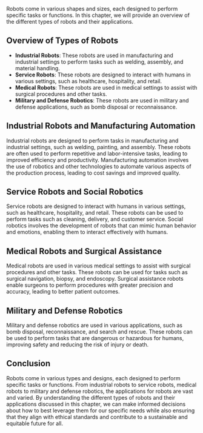 
Robots come in various shapes and sizes, each designed to perform specific tasks or functions. In this chapter, we will provide an overview of the different types of robots and their applications.

Overview of Types of Robots
---------------------------

* **Industrial Robots**: These robots are used in manufacturing and industrial settings to perform tasks such as welding, assembly, and material handling.
* **Service Robots**: These robots are designed to interact with humans in various settings, such as healthcare, hospitality, and retail.
* **Medical Robots**: These robots are used in medical settings to assist with surgical procedures and other tasks.
* **Military and Defense Robotics**: These robots are used in military and defense applications, such as bomb disposal or reconnaissance.

Industrial Robots and Manufacturing Automation
----------------------------------------------

Industrial robots are designed to perform tasks in manufacturing and industrial settings, such as welding, painting, and assembly. These robots are often used to perform repetitive and labor-intensive tasks, leading to improved efficiency and productivity. Manufacturing automation involves the use of robotics and other technologies to automate various aspects of the production process, leading to cost savings and improved quality.

Service Robots and Social Robotics
----------------------------------

Service robots are designed to interact with humans in various settings, such as healthcare, hospitality, and retail. These robots can be used to perform tasks such as cleaning, delivery, and customer service. Social robotics involves the development of robots that can mimic human behavior and emotions, enabling them to interact effectively with humans.

Medical Robots and Surgical Assistance
--------------------------------------

Medical robots are used in various medical settings to assist with surgical procedures and other tasks. These robots can be used for tasks such as surgical navigation, biopsy, and endoscopy. Surgical assistance robots enable surgeons to perform procedures with greater precision and accuracy, leading to better patient outcomes.

Military and Defense Robotics
-----------------------------

Military and defense robotics are used in various applications, such as bomb disposal, reconnaissance, and search and rescue. These robots can be used to perform tasks that are dangerous or hazardous for humans, improving safety and reducing the risk of injury or death.

Conclusion
----------

Robots come in various types and designs, each designed to perform specific tasks or functions. From industrial robots to service robots, medical robots to military and defense robotics, the applications for robots are vast and varied. By understanding the different types of robots and their applications discussed in this chapter, we can make informed decisions about how to best leverage them for our specific needs while also ensuring that they align with ethical standards and contribute to a sustainable and equitable future for all.
